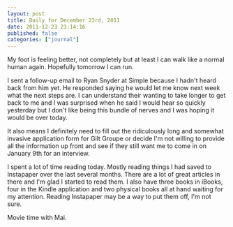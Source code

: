 ```yaml
---
layout: post
title: Daily for December 23rd, 2011
date: 2011-12-23 23:14:16
published: false
categories: ["journal"]
---
```

 
My foot is feeling better, not completely but at least I can walk like a normal human again. Hopefully tomorrow I can run.

I sent a follow-up email to Ryan Snyder at Simple because I hadn't heard back from him yet. He responded saying he would let me know next week what the next steps are. I can understand their wanting to take longer to get back to me and I was surprised when he said I would hear so quickly yesterday but I don't like being this bundle of nerves and I was hoping it would be over today.

It also means I definitely need to fill out the ridiculously long and somewhat invasive application form for Gilt Groupe or decide I'm not willing to provide all the information up front and see if they still want me to come in on January 9th for an interview.

I spent a lot of time reading today. Mostly reading things I had saved to Instapaper over the last several months. There are a lot of great articles in there and I'm glad I started to read them. I also have three books in iBooks, four in the Kindle application and two physical books all at hand waiting for my attention. Reading Instapaper may be a way to put them off, I'm not sure.

Movie time with Mai.

